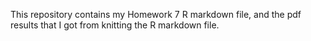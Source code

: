 This repository contains my Homework 7 R markdown file, and the pdf results that I got from knitting the R markdown file.
